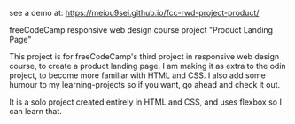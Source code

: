 see a demo at: https://meiou9sei.github.io/fcc-rwd-project-product/

freeCodeCamp responsive web design course project "Product Landing Page"

This project is for freeCodeCamp's third project in responsive
web design course, to create a product landing page. I am making
it as extra to the odin project, to become more familiar with 
HTML and CSS. I also add some humour to my learning-projects
so if you want, go ahead and check it out. 

It is a solo project created entirely in HTML and CSS, and uses
flexbox so I can learn that. 
